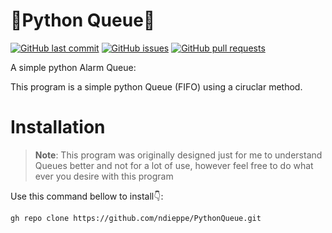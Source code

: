 
# 🛒Python Queue🛒

[![GitHub last commit](https://img.shields.io/github/last-commit/ndieppe/PythonQueue)](https://img.shields.io/github/last-commit/navendu-pottekkat/awesome-readme)
[![GitHub issues](https://img.shields.io/github/issues-raw/ndieppe/PythonQueue)](https://img.shields.io/github/issues-raw/navendu-pottekkat/awesome-readme)
[![GitHub pull requests](https://img.shields.io/github/issues-pr/ndieppe/PythonQueue)](https://img.shields.io/github/issues-pr/navendu-pottekkat/awesome-readme)

A simple python Alarm Queue:

This program is a simple python Queue (FIFO) using a ciruclar method.

# Installation

> **Note**: This program was originally designed just for me to understand Queues better and not for a lot of use, however feel free to do what ever you desire with this program



Use this command bellow to install👇:

```shell
gh repo clone https://github.com/ndieppe/PythonQueue.git
```


